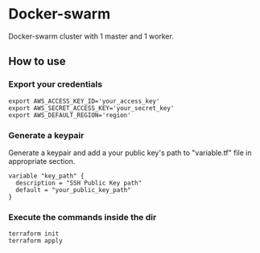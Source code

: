 # Docker-swarm
Docker-swarm cluster with 1 master and 1 worker.

## How to use

### Export your credentials

```shell
export AWS_ACCESS_KEY_ID='your_access_key'
export AWS_SECRET_ACCESS_KEY='your_secret_key'
export AWS_DEFAULT_REGION='region'
```
### Generate a keypair 

Generate a keypair and add a your public key's path to "variable.tf" file in appropriate section. 

```shell
variable "key_path" {
  description = "SSH Public Key path"
  default = "your_public_key_path"
}
```

### Execute the commands inside the dir

```shell
terraform init
terraform apply
```
